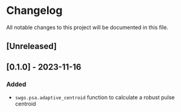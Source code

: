# Changelog

All notable changes to this project will be documented in this file.

## [Unreleased]

## [0.1.0] - 2023-11-16

### Added

- `swgo.psa.adaptive_centroid` function to calculate a robust pulse centroid
